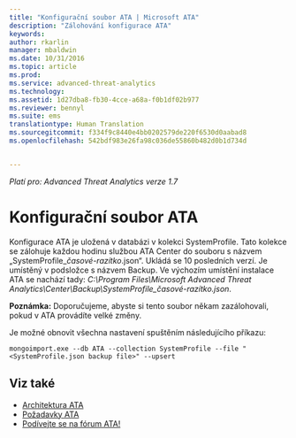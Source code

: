 ```yaml
---
title: "Konfigurační soubor ATA | Microsoft ATA"
description: "Zálohování konfigurace ATA"
keywords: 
author: rkarlin
manager: mbaldwin
ms.date: 10/31/2016
ms.topic: article
ms.prod: 
ms.service: advanced-threat-analytics
ms.technology: 
ms.assetid: 1d27dba8-fb30-4cce-a68a-f0b1df02b977
ms.reviewer: bennyl
ms.suite: ems
translationtype: Human Translation
ms.sourcegitcommit: f334f9c8440e4bb0202579de220f6530d0aabad8
ms.openlocfilehash: 542bdf983e26fa98c036de55860b482d0b1d734d


---
```


*Platí pro: Advanced Threat Analytics verze 1.7*



# <a name="ata-configuration-file"></a>Konfigurační soubor ATA
Konfigurace ATA je uložená v databázi v kolekci SystemProfile.
Tato kolekce se zálohuje každou hodinu službou ATA Center do souboru s názvem „SystemProfile_*časové-razítko*.json“. Ukládá se 10 posledních verzí.
Je umístěný v podsložce s názvem Backup. Ve výchozím umístění instalace ATA se nachází tady: *C:\Program Files\Microsoft Advanced Threat Analytics\Center\Backup\SystemProfile_*časové-razítko*.json*. 

**Poznámka:** Doporučujeme, abyste si tento soubor někam zazálohovali, pokud v ATA provádíte velké změny.

Je možné obnovit všechna nastavení spuštěním následujícího příkazu:

`mongoimport.exe --db ATA --collection SystemProfile --file "<SystemProfile.json backup file>" --upsert`

## <a name="see-also"></a>Viz také
- [Architektura ATA](/advanced-threat-analytics/plan-design/ata-architecture)
- [Požadavky ATA](/advanced-threat-analytics/plan-design/ata-prerequisites)
- [Podívejte se na fórum ATA!](https://social.technet.microsoft.com/Forums/security/home?forum=mata)




<!--HONumber=Oct16_HO5-->


